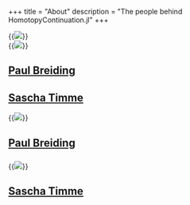 +++
title = "About"
description = "The people behind HomotopyContinuation.jl"
+++

<div class="hide-sm">
<div class="row">
    <div class="col col-6">
        {{<image src="/images/pic_paul.jpg" class="about-image" >}}
    </div>
    <div class="col col-6">
        {{<image src="/images/pic_sascha.jpg" class="about-image" >}}
    </div>
</div>
<div class="row">
    <div class="col col-1"></div>
    <div class="col col-4">
        <h2><a href="https://pbrdng.github.io/index.html">Paul Breiding</a></h2>
    </div>
    <div class="col col-2"></div>
    <div class="col col-4">
        <h2><a href="https://sascha.timme.xyz">Sascha Timme</a></h2>
    </div>
    <div class="col col-1"></div>
</div>
</div>

<div class="show-sm">
<div class="row">
    <div class="col col-6">
        {{<image src="/images/pic_paul.jpg" class="about-image" >}}
    </div>
    <div class="col col-6">
        <h2><a href="https://pbrdng.github.io/index.html">Paul Breiding</a></h2>
    </div>
</div>
<div style="margin-top:24px">

<div class="row">
    <div class="col col-6">
        {{<image src="/images/pic_sascha.jpg" class="about-image" >}}
    </div>
    <div class="col col-6">
        <h2><a href="https://sascha.timme.xyz">Sascha Timme</a></h2>
    </div>
</div> 
</div>
